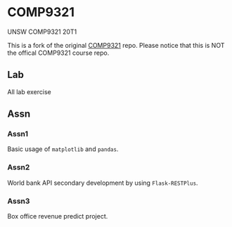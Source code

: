# COMP9321
UNSW COMP9321 20T1

This is a fork of the original [COMP9321](https://github.com/mysilver/COMP9321-Data-Services) repo. Please notice that this is NOT the offical COMP9321 course repo. 

## Lab

All lab exercise

## Assn

### Assn1
Basic usage of `matplotlib` and `pandas`.

### Assn2
World bank API secondary development by using `Flask-RESTPlus`.

### Assn3
Box office revenue predict project.

